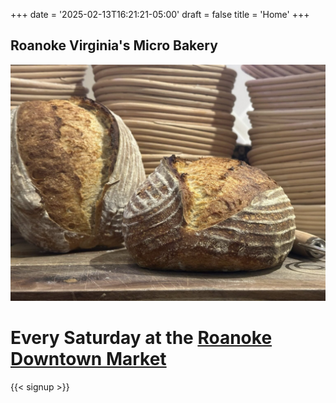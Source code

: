 +++
date = '2025-02-13T16:21:21-05:00'
draft = false
title = 'Home'
+++

## Roanoke Virginia's Micro Bakery
![Sourdough Batard](/images/sourdough.jpeg) 
# Every Saturday at the [Roanoke Downtown Market](https://www.downtownroanoke.org/explore/farmers-market) 

<!-- {{< winter-weather >}} -->
{{< signup >}}